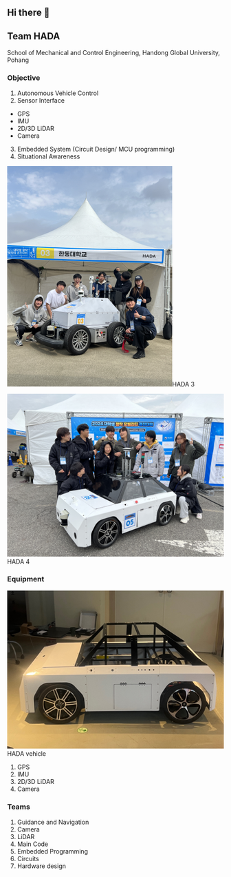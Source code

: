 ## Hi there 👋

<!--

🙋‍♀️ A short introduction -HADA (Handong Autonomous Driving Avengers)
🌈 Contribution guidelines - how can the community get involved?
👩‍💻 Useful resources - Every repository is managed under private condition
🍿 Fun facts - Apply HADA
-->

## Team HADA

School of Mechanical and Control Engineering, Handong Global University, Pohang

### Objective

1. Autonomous Vehicle Control
2. Sensor Interface
  * GPS
  * IMU
  * 2D/3D LiDAR
  * Camera
3. Embedded System (Circuit Design/ MCU programming)
4. Situational Awareness

<p><img src="../img/HADA3.jpg" alt="HADA3" style="zoom: 50%;" />HADA 3</p>

<p><img src="../img/HADA4.jpg" alt="HADA4" style="zoom: 50%;" />HADA 4</p>

### Equipment

<p><img src="../img/HADA_car.jpg" alt="HADA4_car" style="zoom: 50%;" />HADA vehicle</p>

1. GPS
2. IMU
3. 2D/3D LiDAR
4. Camera

### Teams

1. Guidance and Navigation
2. Camera
3. LiDAR
4. Main Code
5. Embedded Programming
6. Circuits
7. Hardware design

